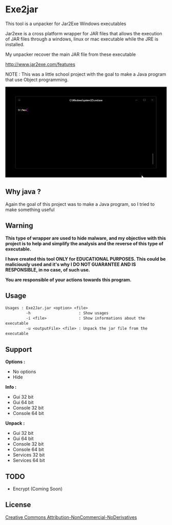 # Exe2jar

This tool is a unpacker for Jar2Exe Windows executables

Jar2exe is a cross platform wrapper for JAR files that allows the execution of JAR files through a windows, linux or mac executable while the JRE is installed.

My unpacker recover the main JAR file from these executable

http://www.jar2exe.com/features

NOTE : This was a little school project with the goal to make a Java program that use Object programming.

![](demo.gif)

## Why java ?

Again the goal of this project was to make a Java program, so I tried to make something useful

## Warning

**This type of wrapper are used to hide malware, and my objective with this project is to help and simplify the analysis and the reverse of this type of executable.**

**I have created this tool ONLY for EDUCATIONAL PURPOSES. This could be maliciously used and it's why I DO NOT GUARANTEE AND IS RESPONSIBLE, in no case, of such use.**

**You are responsible of your actions towards this program.**

## Usage

```
Usages : Exe2Jar.jar <option> <file>
         -h                     : Show usages
         -i <file>              : Show informations about the executable
         -u <outputFile> <file> : Unpack the jar file from the executable
```

## Support

**Options :**

- No options
- Hide

**Info :**

- Gui 32 bit
- Gui 64 bit
- Console 32 bit
- Console 64 bit

**Unpack :**

- Gui 32 bit
- Gui 64 bit
- Console 32 bit
- Console 64 bit
- Services 32 bit
- Services 64 bit

## TODO

- Encrypt (Coming Soon)

## License
[Creative Commons Attribution-NonCommercial-NoDerivatives](http://creativecommons.org/licenses/by-nc-nd/4.0/)
